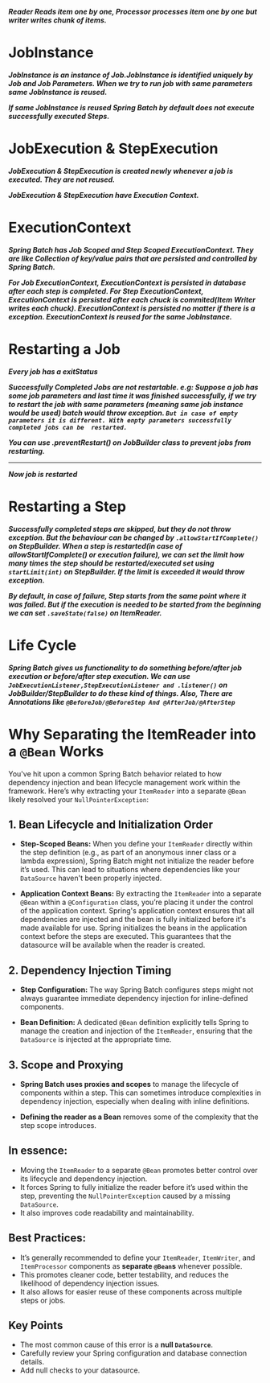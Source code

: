 ***Reader Reads item one by one, Processor processes item one by one but writer writes chunk of items.***

# JobInstance

***JobInstance is an instance of Job.JobInstance is identified uniquely by Job and Job Parameters.
When we try to run job with same parameters same JobInstance is reused.***

***If same JobInstance is reused Spring Batch by default does not execute successfully executed Steps.***

# JobExecution & StepExecution

***JobExecution & StepExecution is created newly whenever a job is executed. They are not reused.***

***JobExecution & StepExecution have Execution Context.***

# ExecutionContext

***Spring Batch has Job Scoped and Step Scoped ExecutionContext. They are like Collection of key/value pairs that are
persisted and controlled by Spring Batch.***

***For Job ExecutionContext, ExecutionContext is persisted in database after each step is completed. For Step
ExecutionContext,
ExecutionContext is persisted after each chuck is commited(Item Writer writes each chuck). ExecutionContext is persisted
no matter if there is a exception. ExecutionContext is reused for the same JobInstance.***

# Restarting a Job

***Every job has a exitStatus***

***Successfully Completed Jobs are not restartable. e.g: Suppose a job has some job parameters and last time it was
finished
successfully, if we try to restart the job with same parameters (meaning same job instance would be used) batch would
throw
exception.
`But in case of empty parameters it is different. With enpty parameters successfully completed jobs can be 
restarted.`***

***You can use .preventRestart() on JobBuilder class to prevent jobs from restarting.***

---

***Now job is restarted***

# Restarting a Step

***Successfully completed steps are skipped, but they do not throw exception. But the behaviour can be changed by
`.allowStartIfComplete()` on StepBuilder. When a step is restarted(in case of allowStartIfComplete() or execution
failure),
we can set the limit how many times the step should be restarted/executed set using `startLimit(int)` on StepBuilder.
If the limit is exceeded it would throw exception.***

***By default, in case of failure, Step starts from the same point where it was failed. But if the execution is needed
to
be started from the beginning we can set `.saveState(false)` on ItemReader.***

# Life Cycle

***Spring Batch gives us functionality to do something before/after job execution or before/after step execution.
We can use `JobExecutionListener,StepExecutionListener and .listener()` on JobBuilder/StepBuilder to do these kind of
things.
Also, There are Annotations like `@BeforeJob/@BeforeStep And @AfterJob/@AfterStep`***

# Why Separating the ItemReader into a `@Bean` Works

You've hit upon a common Spring Batch behavior related to how dependency injection and bean lifecycle management work within the framework. Here’s why extracting your `ItemReader` into a separate `@Bean` likely resolved your `NullPointerException`:

## 1. Bean Lifecycle and Initialization Order

- **Step-Scoped Beans:** When you define your `ItemReader` directly within the step definition (e.g., as part of an anonymous inner class or a lambda expression), Spring Batch might not initialize the reader before it’s used. This can lead to situations where dependencies like your `DataSource` haven't been properly injected.

- **Application Context Beans:** By extracting the `ItemReader` into a separate `@Bean` within a `@Configuration` class, you’re placing it under the control of the application context. Spring's application context ensures that all dependencies are injected and the bean is fully initialized before it's made available for use. Spring initializes the beans in the application context before the steps are executed. This guarantees that the datasource will be available when the reader is created.

## 2. Dependency Injection Timing

- **Step Configuration:** The way Spring Batch configures steps might not always guarantee immediate dependency injection for inline-defined components.

- **Bean Definition:** A dedicated `@Bean` definition explicitly tells Spring to manage the creation and injection of the `ItemReader`, ensuring that the `DataSource` is injected at the appropriate time.

## 3. Scope and Proxying

- **Spring Batch uses proxies and scopes** to manage the lifecycle of components within a step. This can sometimes introduce complexities in dependency injection, especially when dealing with inline definitions.

- **Defining the reader as a Bean** removes some of the complexity that the step scope introduces.

## In essence:

- Moving the `ItemReader` to a separate `@Bean` promotes better control over its lifecycle and dependency injection.
- It forces Spring to fully initialize the reader before it’s used within the step, preventing the `NullPointerException` caused by a missing `DataSource`.
- It also improves code readability and maintainability.

## Best Practices:

- It’s generally recommended to define your `ItemReader`, `ItemWriter`, and `ItemProcessor` components as **separate `@Bean`s** whenever possible.
- This promotes cleaner code, better testability, and reduces the likelihood of dependency injection issues.
- It also allows for easier reuse of these components across multiple steps or jobs.

## Key Points

- The most common cause of this error is a **null `DataSource`**.
- Carefully review your Spring configuration and database connection details.
- Add null checks to your datasource.

